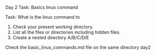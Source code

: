 Day 2 Task: Basics linux command

Task: What is the linux command to 
1. Check your present working directory.
2. List all the files or directories including hidden files.
3. Create a nested directory A/B/C/D/E

Check the basic_linux_commands.md file on the same directory day2
